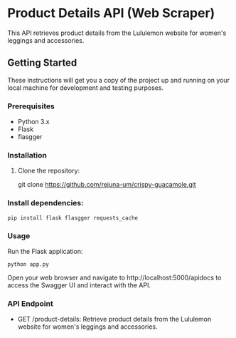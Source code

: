 # Product Details API (Web Scraper)

This API retrieves product details from the Lululemon website for women's leggings and accessories.

## Getting Started

These instructions will get you a copy of the project up and running on your local machine for development and testing purposes.

### Prerequisites

- Python 3.x
- Flask
- flasgger

### Installation

1. Clone the repository:

   
   git clone https://github.com/rejuna-um/crispy-guacamole.git
   
### Install dependencies:

    pip install flask flasgger requests_cache

### Usage
Run the Flask application:


    python app.py
Open your web browser and navigate to http://localhost:5000/apidocs to access the Swagger UI and interact with the API.

### API Endpoint
- GET /product-details: Retrieve product details from the Lululemon website for women's leggings and accessories.
